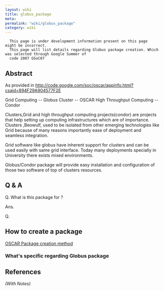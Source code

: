 ```yaml
---
layout: wiki
title: globus_package
meta: 
permalink: "wiki/globus_package"
category: wiki
---
```

<!-- Name: globus_package -->
<!-- Version: 8 -->
<!-- Author: amitvyas -->

``` 
  This page is under development information present on this page might be incorrect.  
  This page will list details regarding Globus package creation. Which was selected through Google Summer of 
  code 2007 GSoC07 
```

## Abstract
As provided in http://code.google.com/soc/oscar/appinfo.html?csaid=894F29A904577F2E 

Grid Computing -- Globus
Cluster -- OSCAR
High Throughput Computing -- Condor

Clusters,Grid and high throughput computing projects(condor) are projects that help setting up computing infrastructures which are of importance. Clusters ,Beowulf, used to be isolated from other emerging technologies like Grid because of many reasons importantly ease of deployment and seamless integration.

Grid software like globus have inherent support for clusters and can be used easily with same grid interface. Today many deployments specially in University there exists mixed environments.

Globus/Condor package will provide easy installation and configuration of those two software of top of clusters resources.

## Q & A
Q. What is this package for ?

Ans.

Q. 
## How to create a package
[OSCAR Package creation method](wiki/BuildOpkg) 

### What's specific regarding Globus package

## References
*(With Notes)*


